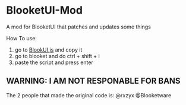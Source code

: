 # BlooketUI-Mod
A mod for BlooketUI that patches and updates some things

How To use:
1. go to [BlookUI.js](https://github.com/JayDaMan53/BlooketUI-Mod/blob/main/BlookUI.js) and copy it
2. go to blooket and do ctrl + shift + i
3. paste the script and press enter

## WARNING: I AM NOT RESPONABLE FOR BANS
 
 The 2 people that made the original code is:
 @rxzyx
 @Blooketware
